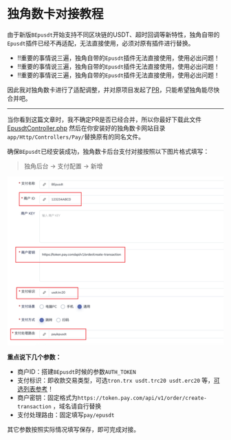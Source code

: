 # 独角数卡对接教程

由于新版`BEpusdt`开始支持不同区块链的USDT、超时回调等新特性，独角自带的`Epusdt`插件已经不再适配，无法直接使用，必须对原有插件进行替换。

- ‼️重要的事情说三遍，独角自带的`Epusdt`插件无法直接使用，使用必出问题！
- ‼️重要的事情说三遍，独角自带的`Epusdt`插件无法直接使用，使用必出问题！
- ‼️重要的事情说三遍，独角自带的`Epusdt`插件无法直接使用，使用必出问题！

因此我对独角数卡进行了适配调整，并对原项目发起了[PR](https://github.com/assimon/dujiaoka/pull/424)，只能希望独角能尽快合并吧。

---

当你看到这篇文章时，我不确定PR是否已经合并，所以你最好下载此文件 [EpusdtController.php](https://raw.githubusercontent.com/v03413/dujiaoka/refs/heads/master/app/Http/Controllers/Pay/EpusdtController.php)
然后在你安装好的独角数卡网站目录`app/Http/Controllers/Pay/`替换原有的同名文件。

确保`BEpusdt`已经安装成功，独角数卡后台支付对接按照以下图片格式填写：
> 独角后台 -> 支付配置 -> 新增
>
![独角数卡](./dujiaoka/1.png)

**重点说下几个参数：**

- 商户ID：搭建`BEpusdt`时候的参数`AUTH_TOKEN`
- 支付标识：即收款交易类型，可选`tron.trx usdt.trc20 usdt.erc20`
  等，[可选列表参考](https://github.com/v03413/BEpusdt/blob/62758f24689a81853a215d122a6012bac8364a82/app/model/orders.go#L25:L30)！
- 商户密钥：固定格式为`https://token.pay.com/api/v1/order/create-transaction` ，域名请自行替换
- 支付处理路由：固定填写`pay/epusdt`

其它参数按照实际情况填写保存，即可完成对接。
